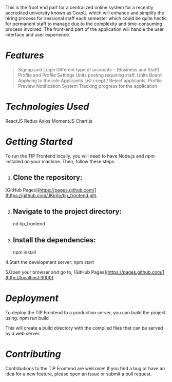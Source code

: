 
 This is the front end part for a centralized online system for a recently accredited university known as CorpU, which will enhance and simplify the hiring process for sessional staff each semester which could be quite hectic for permanent staff to manage due to the complexity and time-consuming process involved.
The front-end part of the application will handle the user interface and user experience. 

# *Features*

>Signup and Login 
>Different type of accounts – (Business and Staff) 
>Profile and Profile Settings 
>Units posting requiring staff. 
>Units Board 
>Applying to the role 
>Applicants List 
>ccept / Reject applicants. 
>Profile Preview 
>Notification System
>Tracking progress for the application 


# *Technologies Used*
ReactJS
Redux
Axios
MomentJS
Chart.js

# *Getting Started*
To run the TIP Frontend locally, you will need to have Node.js and npm installed on your machine. Then, follow these steps:

1. ## Clone the repository:

[GitHub Pages](https://pages.github.com/](https://github.com/JKirito/tip_frontend.git).

2. ## Navigate to the project directory:
    cd tip_frontend

3. ## Install the dependencies:
   npm install

4.Start the development server:
  npm start
  
5.Open your browser and go to,
[GitHub Pages](https://pages.github.com/](http://localhost:3000).


# *Deployment*
To deploy the TIP Frontend to a production server, you can build the project using:
npm run build

This will create a build directory with the compiled files that can be served by a web server.

# *Contributing*

Contributions to the TIP Frontend are welcome! If you find a bug or have an idea for a new feature, please open an issue or submit a pull request.







